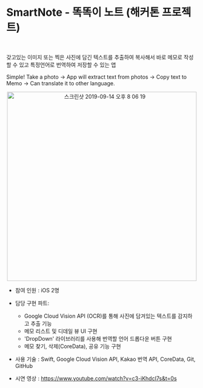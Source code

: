 # SmartNote - 똑똑이 노트 (해커톤 프로젝트)

<br>

갖고있는 이미지 또는 찍은 사진에 담긴 텍스트를 추출하여 복사해서 바로 메모로 작성할 수 있고 특정언어로 번역하여 저장할 수 있는 앱

Simple!  Take a photo -> App will extract text from photos -> Copy text to Memo -> Can translate it to other language.

<p align="center">
<img width="500" alt="스크린샷 2019-09-14 오후 8 06 19" src="https://user-images.githubusercontent.com/29372705/64907273-240e6700-d72b-11e9-9f48-fd4f1c892c73.png">
</p>
</div>

- 참여 인원 : iOS 2명

- 담당 구현 파트:
  - Google Cloud Vision API (OCR)를 통해 사진에 담겨있는 텍스트를 감지하고 추출 기능
  - 메모 리스트 및 디데일 뷰 UI 구현
  - 'DropDown' 라이브러리를 사용해 번역할 언어 드롭다운 버튼 구현
  - 메모 찾기, 삭제(CoreData), 공유 기능 구현

- 사용 기술 : Swift, Google Cloud Vision API, Kakao 번역 API, CoreData, Git, GitHub

- 시연 영상 : https://www.youtube.com/watch?v=c3-iKhdcI7s&t=0s
